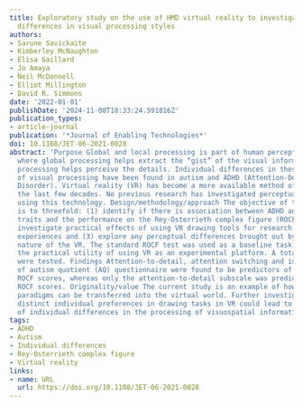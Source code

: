 ```yaml
---
title: Exploratory study on the use of HMD virtual reality to investigate individual
  differences in visual processing styles
authors:
- Sarune Savickaite
- Kimberley McNaughton
- Elisa Gaillard
- Jo Amaya
- Neil McDonnell
- Elliot Millington
- David R. Simmons
date: '2022-01-01'
publishDate: '2024-11-08T18:33:24.591816Z'
publication_types:
- article-journal
publication: '*Journal of Enabling Technologies*'
doi: 10.1108/JET-06-2021-0028
abstract: 'Purpose Global and local processing is part of human perceptual organisation,
  where global processing helps extract the “gist” of the visual information and local
  processing helps perceive the details. Individual differences in these two types
  of visual processing have been found in autism and ADHD (Attention-Deficit Hyperactivity
  Disorder). Virtual reality (VR) has become a more available method of research in
  the last few decades. No previous research has investigated perceptual differences
  using this technology. Design/methodology/approach The objective of the research
  is to threefold: (1) identify if there is association between ADHD and autistic
  traits and the performance on the Rey-Osterrieth complex figure (ROCF) task, (2)
  investigate practical effects of using VR drawing tools for research on perceptual
  experiences and (3) explore any perceptual differences brought out by the three-dimensional
  nature of the VR. The standard ROCF test was used as a baseline task to investigate
  the practical utility of using VR as an experimental platform. A total of 94 participants
  were tested. Findings Attention-to-detail, attention switching and imagination subscales
  of autism quotient (AQ) questionnaire were found to be predictors of organisational
  ROCF scores, whereas only the attention-to-detail subscale was predictive of perceptual
  ROCF scores. Originality/value The current study is an example of how classic psychological
  paradigms can be transferred into the virtual world. Further investigation of the
  distinct individual preferences in drawing tasks in VR could lead to a better understanding
  of individual differences in the processing of visuospatial information.'
tags:
- ADHD
- Autism
- Individual differences
- Rey-Osterrieth complex figure
- Virtual reality
links:
- name: URL
  url: https://doi.org/10.1108/JET-06-2021-0028
---
```

